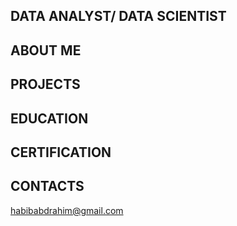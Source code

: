 ## DATA ANALYST/ DATA SCIENTIST

## ABOUT ME

## PROJECTS

## EDUCATION

## CERTIFICATION

## CONTACTS
habibabdrahim@gmail.com
